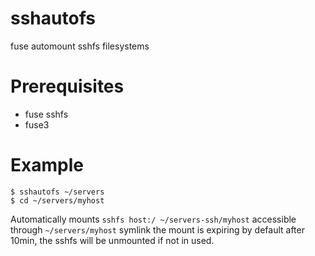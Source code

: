 # sshautofs
fuse automount sshfs filesystems

# Prerequisites
* fuse sshfs
* fuse3
  
# Example
```
$ sshautofs ~/servers
$ cd ~/servers/myhost
```
Automatically mounts `sshfs host:/ ~/servers-ssh/myhost` accessible through `~/servers/myhost` symlink
the mount is expiring by default after 10min, the sshfs will be unmounted if not in used.
